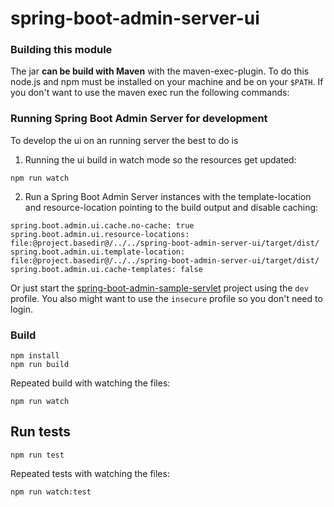 spring-boot-admin-server-ui
================================

### Building this module
The jar **can be build with Maven** with the maven-exec-plugin. To do this node.js and npm must be installed on your machine and be on your `$PATH`.
If you don't want to use the maven exec run the following commands:

### Running Spring Boot Admin Server for development
To develop the ui on an running server the best to do is

1. Running the ui build in watch mode so the resources get updated:
```shell
npm run watch
```
2. Run a Spring Boot Admin Server instances with the template-location and resource-location pointing to the build output and disable caching:
```
spring.boot.admin.ui.cache.no-cache: true
spring.boot.admin.ui.resource-locations: file:@project.basedir@/../../spring-boot-admin-server-ui/target/dist/
spring.boot.admin.ui.template-location: file:@project.basedir@/../../spring-boot-admin-server-ui/target/dist/
spring.boot.admin.ui.cache-templates: false
```
Or just start the [spring-boot-admin-sample-servlet](../spring-boot-admin-samples/spring-boot-admin-sample-servlet)
project using the `dev` profile. You also might want to use the `insecure` profile so you don't need to login.

### Build
```shell
npm install
npm run build
```

Repeated build with watching the files:
```shell
npm run watch
```

## Run tests
```shell
npm run test
```

Repeated tests with watching the files:
```shell
npm run watch:test
```
